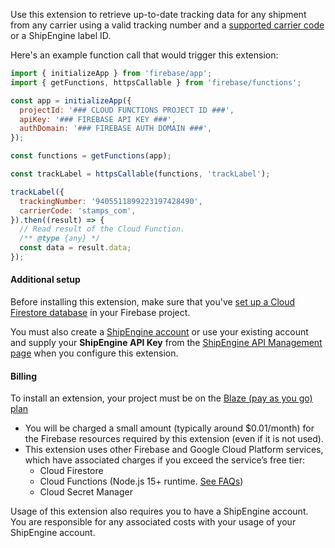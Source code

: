 Use this extension to retrieve up-to-date tracking data for any shipment from any carrier using a valid tracking number and a [supported carrier code](https://www.shipengine.com/docs/tracking/#supported-carriers) or a ShipEngine label ID.

Here's an example function call that would trigger this extension:

```js
import { initializeApp } from 'firebase/app';
import { getFunctions, httpsCallable } from 'firebase/functions';

const app = initializeApp({
  projectId: '### CLOUD FUNCTIONS PROJECT ID ###',
  apiKey: '### FIREBASE API KEY ###',
  authDomain: '### FIREBASE AUTH DOMAIN ###',
});

const functions = getFunctions(app);

const trackLabel = httpsCallable(functions, 'trackLabel');

trackLabel({
  trackingNumber: '9405511899223197428490',
  carrierCode: 'stamps_com',
}).then((result) => {
  // Read result of the Cloud Function.
  /** @type {any} */
  const data = result.data;
});
```

#### Additional setup

Before installing this extension, make sure that you've [set up a Cloud Firestore database](https://firebase.google.com/docs/firestore/quickstart) in your Firebase project.

You must also create a [ShipEngine account](https://www.shipengine.com/signup/?ref=firebase) or use your existing account and supply your **ShipEngine API Key** from the [ShipEngine API Management page](https://app.shipengine.com/#/portal/apimanagement) when you configure this extension.

#### Billing

To install an extension, your project must be on the [Blaze (pay as you go) plan](https://firebase.google.com/pricing)

- You will be charged a small amount (typically around $0.01/month) for the Firebase resources required by this extension (even if it is not used).
- This extension uses other Firebase and Google Cloud Platform services, which have associated charges if you exceed the service’s free tier:
  - Cloud Firestore
  - Cloud Functions (Node.js 15+ runtime. [See FAQs](https://firebase.google.com/support/faq#extensions-pricing))
  - Cloud Secret Manager

Usage of this extension also requires you to have a ShipEngine account. You are responsible for any associated costs with your usage of your ShipEngine account.
